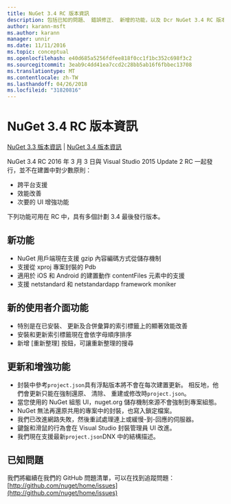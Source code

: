 ```yaml
---
title: NuGet 3.4 RC 版本資訊
description: 包括已知的問題、 錯誤修正、 新增的功能，以及 Dcr NuGet 3.4 RC 版本資訊。
author: karann-msft
ms.author: karann
manager: unnir
ms.date: 11/11/2016
ms.topic: conceptual
ms.openlocfilehash: e40d685a5256fdfee818f0cc1f1bc352c698f3c2
ms.sourcegitcommit: 3eab9c4dd41ea7ccd2c28bb5ab16f6fbbec13708
ms.translationtype: MT
ms.contentlocale: zh-TW
ms.lasthandoff: 04/26/2018
ms.locfileid: "31820816"
---
```

# <a name="nuget-34-rc-release-notes"></a>NuGet 3.4 RC 版本資訊

[NuGet 3.3 版本資訊](../release-notes/nuget-3.3.md) | [NuGet 3.4 版本資訊](../release-notes/nuget-3.4.md)

NuGet 3.4 RC 2016 年 3 月 3 日與 Visual Studio 2015 Update 2 RC 一起發行，並不在建置中對少數原則：

* 跨平台支援
* 效能改善
* 次要的 UI 增強功能

下列功能可用在 RC 中，具有多個計劃 3.4 最後發行版本。

## <a name="new-features"></a>新功能

* NuGet 用戶端現在支援 gzip 內容編碼方式從儲存機制
* 支援從 xproj 專案封裝的 Pdb
* 適用於 iOS 和 Android 的建置動作 contentFiles 元素中的支援
* 支援 netstandard 和 netstandardapp framework moniker

## <a name="new-user-interface-features"></a>新的使用者介面功能

* 特別是在已安裝、 更新及合併彙算的索引標籤上的顯著效能改善
* 安裝和更新索引標籤現在會依字母順序排序
* 新增 [重新整理] 按鈕，可讓重新整理的搜尋

## <a name="updates-and-improvements"></a>更新和增強功能

* 封裝中參考`project.json`具有浮點版本將不會在每次建置更新。 相反地，他們會更新只能在強制還原、 清除、 重建或修改時`project.json`。
* 當您使用的 NuGet 組態 UI，nuget.org 儲存機制來源不會強制到專案組態。
* NuGet 無法再還原共用的專案中的封裝，也寫入鎖定檔案。
* 我們已改進網路失敗，然後重試處理連上或緩慢-到-回應的伺服器。
* 鍵盤和滑鼠的行為會在 Visual Studio 封裝管理員 UI 改進。
* 我們現在支援最新`project.json`DNX 中的結構描述。

## <a name="known-issues"></a>已知問題

我們將繼續在我們的 GitHub 問題清單，可以在找到追蹤問題： [http://github.com/nuget/home/issues](http://github.com/nuget/home/issues)